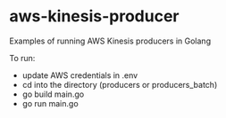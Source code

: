 # aws-kinesis-producer

Examples of running AWS Kinesis producers in Golang

To run:
- update AWS credentials in .env
- cd into the directory (producers or producers_batch)
- go build main.go
- go run main.go
